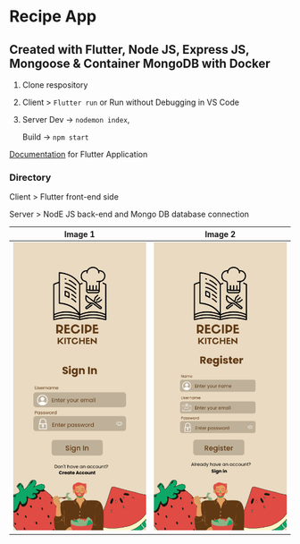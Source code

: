 # Recipe App

## Created with Flutter, Node JS, Express JS, Mongoose & Container MongoDB with Docker

1. Clone respository

2. Client > `Flutter run` or Run without Debugging in VS Code

3. Server 
    Dev -> `nodemon index`, 

    Build -> `npm start`

[Documentation](https://docs.google.com/document/d/15pXdaTcA3DlssmBooQdUb4f1uZxb52ZqJUXP0lccIo8/edit?usp=sharing) for Flutter Application

### Directory

Client > Flutter front-end side

Server > NodE JS back-end and Mongo DB database connection

| Image 1               | Image 2               |
|:---------------------:|:---------------------:|
| ![Image 1](client/Images/1.png) | ![Image 2](client/Images/2.png) |
